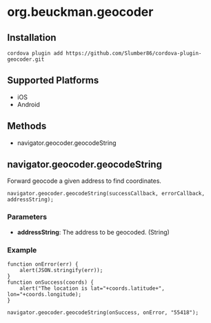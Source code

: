 
# org.beuckman.geocoder

## Installation

    cordova plugin add https://github.com/Slumber86/cordova-plugin-geocoder.git

## Supported Platforms

- iOS
- Android

## Methods

- navigator.geocoder.geocodeString


## navigator.geocoder.geocodeString

Forward geocode a given address to find coordinates.

    navigator.geocoder.geocodeString(successCallback, errorCallback, addressString);

### Parameters

- __addressString__: The address to be geocoded. (String)

### Example

    function onError(err) {
        alert(JSON.stringify(err));
    }
    function onSuccess(coords) {
        alert("The location is lat="+coords.latitude+", lon="+coords.longitude);
    }

    navigator.geocoder.geocodeString(onSuccess, onError, "55418");

